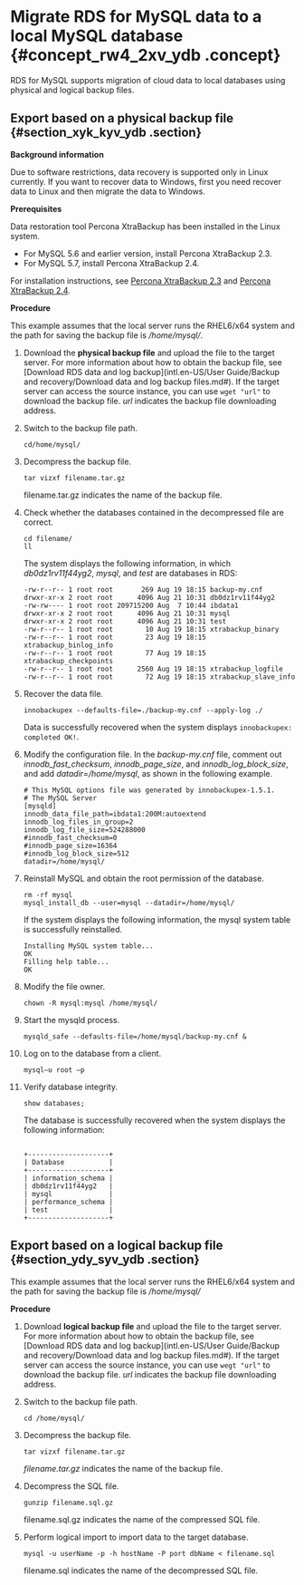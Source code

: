 # Migrate RDS for MySQL data to a local MySQL database {#concept_rw4_2xv_ydb .concept}

RDS for MySQL supports migration of cloud data to local databases using physical and logical backup files.

## Export based on a physical backup file {#section_xyk_kyv_ydb .section}

**Background information**

Due to software restrictions, data recovery is supported only in Linux currently. If you want to recover data to Windows, first you need recover data to Linux and then migrate the data to Windows.

**Prerequisites**

Data restoration tool Percona XtraBackup has been installed in the Linux system.

-   For MySQL 5.6 and earlier version, install Percona XtraBackup 2.3.
-   For MySQL 5.7, install Percona XtraBackup 2.4.

For installation instructions, see [Percona XtraBackup 2.3](https://www.percona.com/doc/percona-xtrabackup/2.3/installation.html?spm=a2c4g.11186623.2.4.53095cf8JeLIpU) and [Percona XtraBackup 2.4](https://www.percona.com/doc/percona-xtrabackup/2.4/installation.html?spm=a2c63.p38356.a3.4.199a21e0k4quy3).

**Procedure**

This example assumes that the local server runs the RHEL6/x64 system and the path for saving the backup file is */home/mysql/*.

1.  Download the **physical backup file** and upload the file to the target server. For more information about how to obtain the backup file, see [Download RDS data and log backup](intl.en-US/User Guide/Backup and recovery/Download data and log backup files.md#). If the target server can access the source instance, you can use `wget "url"` to download the backup file. *url* indicates the backup file downloading address.
2.  Switch to the backup file path.

    ```
    cd/home/mysql/
    ```

3.  Decompress the backup file.

    ```
    tar vizxf filename.tar.gz
    ```

    filename.tar.gz indicates the name of the backup file.

4.  Check whether the databases contained in the decompressed file are correct.

    ```
    cd filename/
    ll
    ```

    The system displays the following information, in which *db0dz1rv11f44yg2*, *mysql*, and *test* are databases in RDS:

    ```
    -rw-r--r-- 1 root root       269 Aug 19 18:15 backup-my.cnf
    drwxr-xr-x 2 root root      4096 Aug 21 10:31 db0dz1rv11f44yg2
    -rw-rw---- 1 root root 209715200 Aug  7 10:44 ibdata1
    drwxr-xr-x 2 root root      4096 Aug 21 10:31 mysql
    drwxr-xr-x 2 root root      4096 Aug 21 10:31 test
    -rw-r--r-- 1 root root        10 Aug 19 18:15 xtrabackup_binary
    -rw-r--r-- 1 root root        23 Aug 19 18:15 xtrabackup_binlog_info
    -rw-r--r-- 1 root root        77 Aug 19 18:15 xtrabackup_checkpoints
    -rw-r--r-- 1 root root      2560 Aug 19 18:15 xtrabackup_logfile
    -rw-r--r-- 1 root root        72 Aug 19 18:15 xtrabackup_slave_info
    ```

5.  Recover the data file.

    ```
    innobackupex --defaults-file=./backup-my.cnf --apply-log ./
    ```

    Data is successfully recovered when the system displays `innobackupex: completed OK!`.

6.  Modify the configuration file. In the *backup-my.cnf* file, comment out *innodb\_fast\_checksum*, *innodb\_page\_size*, and *innodb\_log\_block\_size*, and add *datadir=/home/mysql*, as shown in the following example.

    ```
    # This MySQL options file was generated by innobackupex-1.5.1.
    # The MySQL Server
    [mysqld]
    innodb_data_file_path=ibdata1:200M:autoextend
    innodb_log_files_in_group=2
    innodb_log_file_size=524288000
    #innodb_fast_checksum=0
    #innodb_page_size=16364
    #innodb_log_block_size=512
    datadir=/home/mysql/
    ```

7.  Reinstall MySQL and obtain the root permission of the database.

    ```
    rm -rf mysql
    mysql_install_db --user=mysql --datadir=/home/mysql/
    ```

    If the system displays the following information, the mysql system table is successfully reinstalled.

    ```
    Installing MySQL system table...
    OK
    Filling help table...
    OK
    ```

8.  Modify the file owner.

    ```
    chown -R mysql:mysql /home/mysql/
    ```

9.  Start the mysqld process.

    ```
    mysqld_safe --defaults-file=/home/mysql/backup-my.cnf &
    ```

10. Log on to the database from a client.

    ```
    mysql–u root –p
    ```

11. Verify database integrity.

    ```
    show databases;
    ```

    The database is successfully recovered when the system displays the following information:

    ```
    
    +--------------------+
    | Database           |
    +--------------------+
    | information_schema |
    | db0dz1rv11f44yg2   |
    | mysql              |
    | performance_schema |
    | test               |
    +--------------------+
    ```


## Export based on a logical backup file {#section_ydy_syv_ydb .section}

This example assumes that the local server runs the RHEL6/x64 system and the path for saving the backup file is */home/mysql/*

**Procedure**

1.  Download **logical backup file** and upload the file to the target server. For more information about how to obtain the backup file, see [Download RDS data and log backup](intl.en-US/User Guide/Backup and recovery/Download data and log backup files.md#). If the target server can access the source instance, you can use `wegt "url"` to download the backup file. *url* indicates the backup file downloading address.
2.  Switch to the backup file path.

    ```
    cd /home/mysql/
    ```

3.  Decompress the backup file.

    ```
    tar vizxf filename.tar.gz
    ```

    *filename.tar.gz* indicates the name of the backup file.

4.  Decompress the SQL file.

    ```
    gunzip filename.sql.gz
    ```

    filename.sql.gz indicates the name of the compressed SQL file.

5.  Perform logical import to import data to the target database.

    ```
    mysql -u userName -p -h hostName -P port dbName < filename.sql
    ```

    filename.sql indicates the name of the decompressed SQL file.


